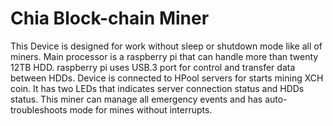 # Chia Block-chain Miner
This Device is designed for work without sleep or shutdown mode like all of miners. Main processor is a raspberry pi that can handle more than twenty 12TB HDD. raspberry pi uses USB.3 port for control and transfer data between HDDs. 
Device is connected to HPool servers for starts mining XCH coin. It has two LEDs that indicates server connection status and HDDs status. 
This miner can manage all emergency events and has auto-troubleshoots mode for mines without interrupts.
